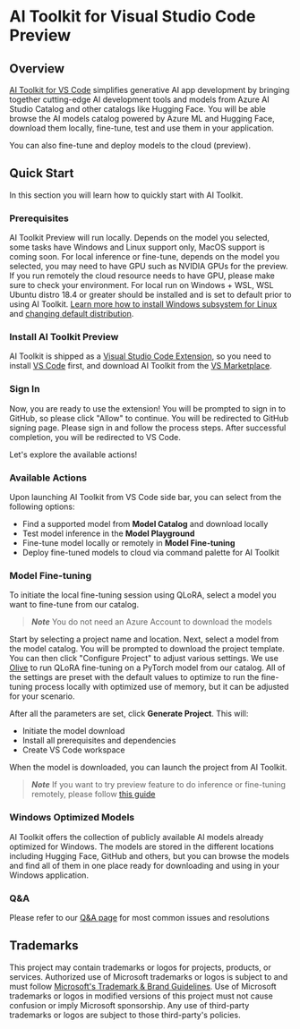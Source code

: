 # AI Toolkit for Visual Studio Code Preview

## Overview

[AI Toolkit for VS Code](https://aka.ms/WindowsAI-Studio) simplifies generative AI app development by bringing together cutting-edge AI development tools and models from Azure AI Studio Catalog and other catalogs like Hugging Face. You will be able browse the AI models catalog powered by Azure ML and Hugging Face, download them locally, fine-tune, test and use them in your application.

You can also fine-tune and deploy models to the cloud (preview).

## Quick Start

In this section you will learn how to quickly start with AI Toolkit.

### Prerequisites

AI Toolkit Preview will run locally. Depends on the model you selected, some tasks have Windows and Linux support only, MacOS support is coming soon. For local inference or fine-tune, depends on the model you selected, you may need to have GPU such as NVIDIA GPUs for the preview. If you run remotely the cloud resource needs to have GPU, please make sure to check your environment. For local run on Windows + WSL, WSL Ubuntu distro 18.4 or greater should be installed and is set to default prior to using AI Toolkit.
[Learn more how to install Windows subsystem for Linux](https://learn.microsoft.com/en-us/windows/wsl/install) and [changing default distribution](https://learn.microsoft.com/en-us/windows/wsl/install#change-the-default-linux-distribution-installed).

### Install AI Toolkit Preview

AI Toolkit is shipped as a [Visual Studio Code Extension](https://code.visualstudio.com/docs/setup/additional-components#_vs-code-extensions), so you need to install [VS Code](https://code.visualstudio.com/docs/setup/windows) first, and download AI Toolkit from the [VS Marketplace](https://marketplace.visualstudio.com/items?itemName=ms-windows-ai-studio.windows-ai-studio).

### Sign In

Now, you are ready to use the extension!
You will be prompted to sign in to GitHub, so please click "Allow" to continue. You will be redirected to GitHub signing page.
Please sign in and follow the process steps. After successful completion, you will be redirected to VS Code.

Let's explore the available actions!

### Available Actions

Upon launching AI Toolkit from VS Code side bar, you can select from the following options:

- Find a supported model from **Model Catalog** and download locally
- Test model inference in the **Model Playground**
- Fine-tune model locally or remotely in **Model Fine-tuning**
- Deploy fine-tuned models to cloud via command palette for AI Toolkit

### Model Fine-tuning

To initiate the local fine-tuning session using QLoRA, select a model you want to fine-tune from our catalog.

> **_Note_** You do not need an Azure Account to download the models

Start by selecting a project name and location.
Next, select a model from the model catalog. You will be prompted to download the project template. You can then click "Configure Project" to adjust various settings.
We use [Olive](https://microsoft.github.io/Olive/overview/olive.html) to run QLoRA fine-tuning on a PyTorch model from our catalog. All of the settings are preset with the default values to optimize to run the fine-tuning process locally with optimized use of memory, but it can be adjusted for your scenario.

After all the parameters are set, click **Generate Project**.
This will:

- Initiate the model download
- Install all prerequisites and dependencies
- Create VS Code workspace

When the model is downloaded, you can launch the project from AI Toolkit.

> ***Note*** If you want to try preview feature to do inference or fine-tuning remotely, please follow [this guide](https://aka.ms/previewFinetune)

### Windows Optimized Models

AI Toolkit offers the collection of publicly available AI models already optimized for Windows. The models are stored in the different locations including Hugging Face, GitHub and others, but you can browse the models and find all of them in one place ready for downloading and using in your Windows application.

### Q&A

Please refer to our [Q&A page](QA.md) for most common issues and resolutions

## Trademarks

This project may contain trademarks or logos for projects, products, or services. Authorized use of Microsoft
trademarks or logos is subject to and must follow
[Microsoft's Trademark & Brand Guidelines](https://www.microsoft.com/en-us/legal/intellectualproperty/trademarks/usage/general).
Use of Microsoft trademarks or logos in modified versions of this project must not cause confusion or imply Microsoft sponsorship.
Any use of third-party trademarks or logos are subject to those third-party's policies.
